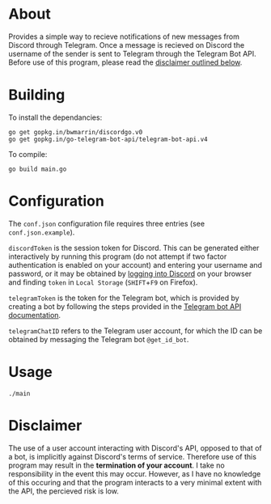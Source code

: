 # About

Provides a simple way to recieve notifications of new messages from Discord through Telegram. Once a message is recieved on Discord the username of the sender is sent to Telegram through the Telegram Bot API. Before use of this program, please read the [disclaimer outlined below](#Disclaimer). 

# Building

To install the dependancies:

```
go get gopkg.in/bwmarrin/discordgo.v0
go get gopkg.in/go-telegram-bot-api/telegram-bot-api.v4
```

To compile:

```
go build main.go
```

# Configuration

The `conf.json` configuration file requires three entries (see `conf.json.example`).

`discordToken` is the session token for Discord. This can be generated either interactively by running this program (do not attempt if two factor authentication is enabled on your account) and entering your username and password, or it may be obtained by [logging into Discord](https://discordapp.com/login) on your browser and finding `token` in `Local Storage` (`SHIFT`+`F9` on Firefox).

`telegramToken` is the token for the Telegram bot, which is provided by creating a bot by following the steps provided in the [Telegram bot API documentation](https://core.telegram.org/bots#3-how-do-i-create-a-bot).

[//]: # (TODO: Make this process interactive, similar to the generation of the Telegram token.)
`telegramChatID` refers to the Telegram user account, for which the ID can be obtained by messaging the Telegram bot `@get_id_bot`.

# Usage

```
./main
```

# Disclaimer

The use of a user account interacting with Discord's API, opposed to that of a bot, is implicitly against Discord's terms of service. Therefore use of this program may result in the **termination of your account**. I take no responsibility in the event this may occur. However, as I have no knowledge of this occuring and that the program interacts to a very minimal extent with the API, the percieved risk is low.
